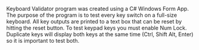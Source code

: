 Keyboard Validator program was created using a C# Windows Form App. The purpose of the program is to test every key switch on a full-size keyboard. All key outputs are printed to a text box that can be reset by hitting the reset button. To test keypad keys you must enable Num Lock. Duplicate keys will display both keys at the same time (Ctrl, Shift Alt, Enter) so it is important to test both.
